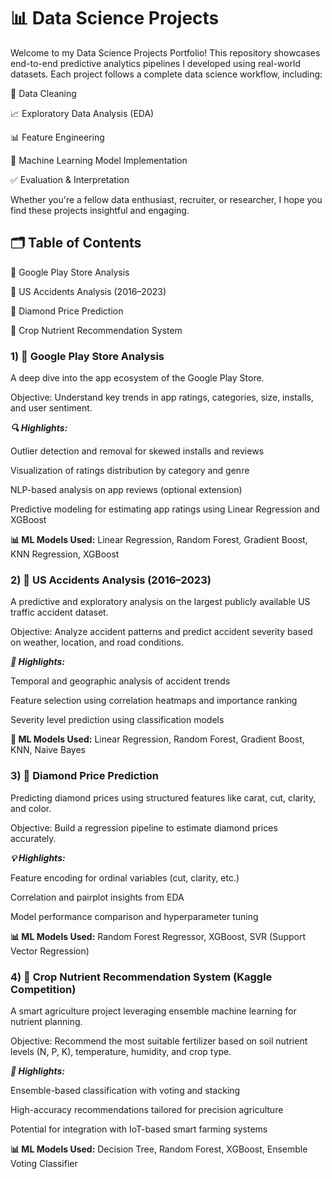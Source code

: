 # 📊 Data Science Projects

Welcome to my Data Science Projects Portfolio! This repository showcases end-to-end predictive analytics pipelines I developed using real-world datasets. Each project follows a complete data science workflow, including:

🧹 Data Cleaning

📈 Exploratory Data Analysis (EDA)

📊 Feature Engineering

🧠 Machine Learning Model Implementation

✅ Evaluation & Interpretation

Whether you're a fellow data enthusiast, recruiter, or researcher, I hope you find these projects insightful and engaging.

## 🗂️ Table of Contents
📱 Google Play Store Analysis

🚧 US Accidents Analysis (2016–2023)

💎 Diamond Price Prediction

🌾 Crop Nutrient Recommendation System




### 1) 📱 Google Play Store Analysis
A deep dive into the app ecosystem of the Google Play Store.

Objective: Understand key trends in app ratings, categories, size, installs, and user sentiment.

***🔍 Highlights:***

Outlier detection and removal for skewed installs and reviews

Visualization of ratings distribution by category and genre

NLP-based analysis on app reviews (optional extension)

Predictive modeling for estimating app ratings using Linear Regression and XGBoost

**📊 ML Models Used:**
Linear Regression, Random Forest, Gradient Boost, KNN Regression, XGBoost



### 2) 🚧 US Accidents Analysis (2016–2023)
A predictive and exploratory analysis on the largest publicly available US traffic accident dataset.

Objective: Analyze accident patterns and predict accident severity based on weather, location, and road conditions.

***📍 Highlights:***

Temporal and geographic analysis of accident trends

Feature selection using correlation heatmaps and importance ranking

Severity level prediction using classification models

**🤖 ML Models Used:**
Linear Regression, Random Forest, Gradient Boost, KNN, Naive Bayes



### 3) 💎 Diamond Price Prediction
Predicting diamond prices using structured features like carat, cut, clarity, and color.

Objective: Build a regression pipeline to estimate diamond prices accurately.

***💡 Highlights:***

Feature encoding for ordinal variables (cut, clarity, etc.)

Correlation and pairplot insights from EDA

Model performance comparison and hyperparameter tuning

**📊 ML Models Used:**
Random Forest Regressor, XGBoost, SVR (Support Vector Regression)



### 4) 🌾 Crop Nutrient Recommendation System (Kaggle Competition)
A smart agriculture project leveraging ensemble machine learning for nutrient planning.

Objective: Recommend the most suitable fertilizer based on soil nutrient levels (N, P, K), temperature, humidity, and crop type.

***🧠 Highlights:***

Ensemble-based classification with voting and stacking

High-accuracy recommendations tailored for precision agriculture

Potential for integration with IoT-based smart farming systems

**📊 ML Models Used:**
Decision Tree, Random Forest, XGBoost, Ensemble Voting Classifier
